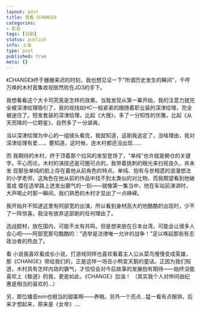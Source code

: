 ```yaml
---
layout: post
title: 我看《CHANGE》
categories:
- 影音
tags: [日剧]
status: publish
info: 上海
type: post
published: true
meta: {}
---
```


《CHANGE》终于姗姗来迟的时刻，我也想见证一下"所谓历史发生的瞬间"，千呼万唤的木村首集收视居然败在JD3的手下。

我想看看这个大卡司究竟是怎样的效果。当我发现从第一幕开始，我的注意力就完全被深津绘理吸引了，我的视线如HC一般紧紧的跟随着职业装的深津绘理，完全被迷住了。短发套装的深津绘理，比起《大搜》，多了一分知性的优雅，比起《从天而降的一亿颗星》，自然多了一分飒爽。

当以深津绘理为中心的一组镜头看完，我就知道，这剧我追定了，没啥理由，我对深津绘理有爱....，要知道，这时候，连木村都还没出现……

而 我期待的木村，终于顶着那个拉风的发型登场了，"单纯"也许就是朝仓的关键字。平心而论，木村的演技还是可圈可点的，我带着挑刺的眼光来扫视良久，并未发 现那张单纯的脸上存在着他从前角色的特点。单纯、抱有与世相遗的浪漫想法的小学老师，这角色在他从前的作品中找不到太类似的对比物，而我期望看到他破茧成 蝶在选举路上迸发出霸气的一刻——就像第一集当中，他在车站前演讲时，大声喝止时那一瞬间，我们熟悉的木村才显出了一点峥嵘。

我开始并不知道这里有阿部宽的出演，所以看到身材高大的他酷酷的出现时，少不了一阵惊喜。我没有放弃这部剧的任何理由了。

选战题材，放在国内，可能不太有共鸣，但是想来放在日本台湾，可能会让很多人会心吧——阿部宽那句酷酷的："选举是法律唯一允许的战争！"足以唤起那些有志政治者的热血了。

看 小说我喜欢看成长小说，打游戏同样也喜欢看着主人公从菜鸟慢慢变成英雄，那《CHANGE》带给我们的，正是这样一场丑小鸭变天鹅的童话。正因为我们知 道，木村具有怎样内敛的霸气，才恰恰会对今后故事的发展抱有期待——始终没能喜欢上《极道》的我，更是如此，《CHANGE》加油！ （其实我个人对仲间由纪惠是相当的喜欢的...）

另，那位播音mm也相当的甜美啊——养眼。另外一个亮点...猛一看有点眼熟，后来才想起来，原来是《女帝》....

